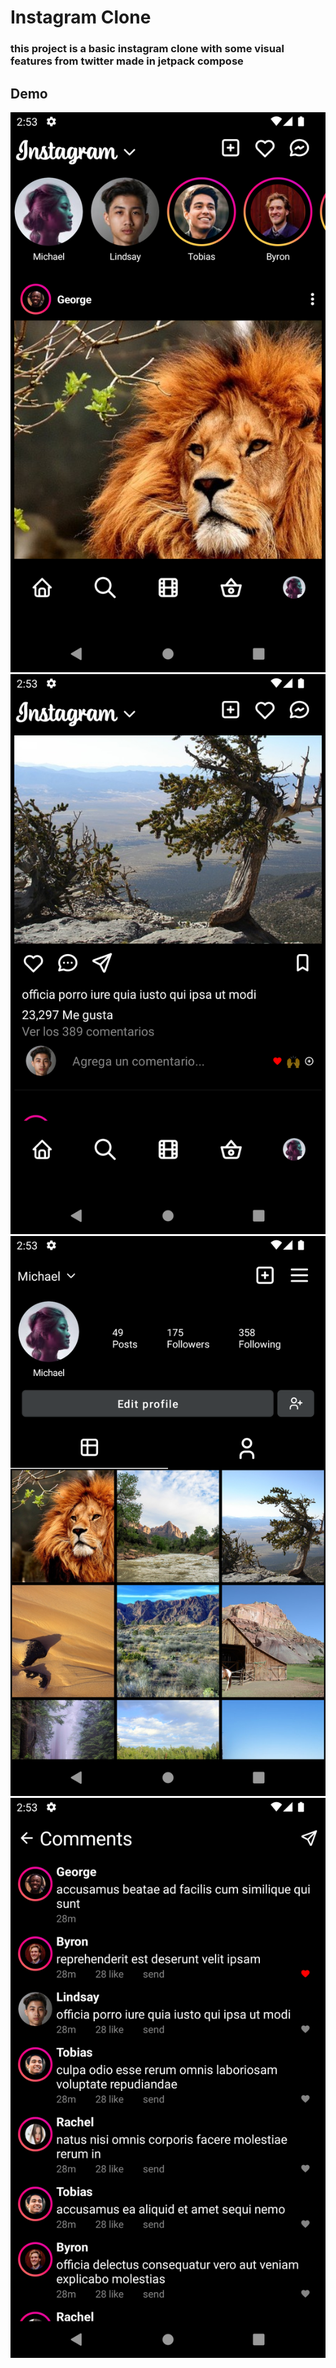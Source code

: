 # Instagram Clone

### this project is a basic instagram clone with some visual features from twitter made in jetpack compose

## Demo

![alt QR scanner](md-assets/1.png)
![alt QR scanner](md-assets/4.png)
![alt QR scanner](md-assets/2.png)
![alt QR scanner](md-assets/3.png)